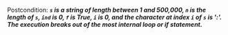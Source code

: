 Postcondition: ***`s` is a string of length between 1 and 500,000, `n` is the length of `s`, `ind` is 0, `f` is True, `i` is 0, and the character at index `i` of `s` is ':'. The execution breaks out of the most internal loop or if statement.***